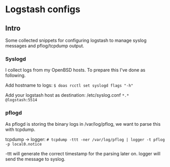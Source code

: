 # Logstash configs

## Intro

Some collected snippets for configuring logstash to manage syslog messages
and pflog/tcpdump output.

### Syslogd

I collect logs from my OpenBSD hosts. To prepare this I've done as
following.

Add hostname to logs:
`$ doas rcctl set syslogd flags "-h"`

Add your logstash host as destination:
/etc/syslog.conf
`*.*   @logstash:5514`

### pflogd

As pflogd is storing the binary logs in /var/log/pflog, we want to parse
this with tcpdump.

tcpdump -> logger:
`# tcpdump -ttt -ner /var/log/pflog | logger -t pflog -p local0.notice`

-ttt will generate the correct timestamp for the parsing later on. logger
will send the message to syslog.
